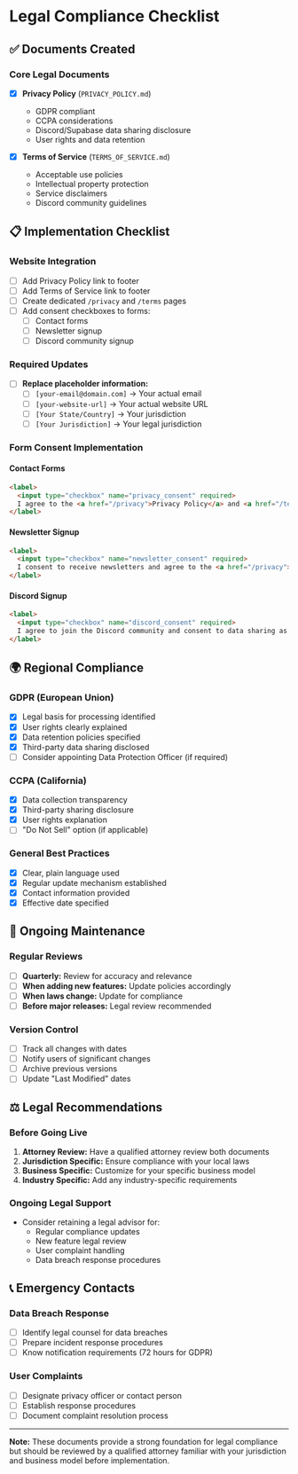 # Legal Compliance Checklist

## ✅ Documents Created

### Core Legal Documents
- [x] **Privacy Policy** (`PRIVACY_POLICY.md`)
  - GDPR compliant
  - CCPA considerations
  - Discord/Supabase data sharing disclosure
  - User rights and data retention

- [x] **Terms of Service** (`TERMS_OF_SERVICE.md`)
  - Acceptable use policies
  - Intellectual property protection
  - Service disclaimers
  - Discord community guidelines

## 📋 Implementation Checklist

### Website Integration
- [ ] Add Privacy Policy link to footer
- [ ] Add Terms of Service link to footer
- [ ] Create dedicated `/privacy` and `/terms` pages
- [ ] Add consent checkboxes to forms:
  - [ ] Contact forms
  - [ ] Newsletter signup
  - [ ] Discord community signup

### Required Updates
- [ ] **Replace placeholder information:**
  - [ ] `[your-email@domain.com]` → Your actual email
  - [ ] `[your-website-url]` → Your actual website URL
  - [ ] `[Your State/Country]` → Your jurisdiction
  - [ ] `[Your Jurisdiction]` → Your legal jurisdiction

### Form Consent Implementation
#### Contact Forms
```html
<label>
  <input type="checkbox" name="privacy_consent" required>
  I agree to the <a href="/privacy">Privacy Policy</a> and <a href="/terms">Terms of Service</a>
</label>
```

#### Newsletter Signup
```html
<label>
  <input type="checkbox" name="newsletter_consent" required>
  I consent to receive newsletters and agree to the <a href="/privacy">Privacy Policy</a>
</label>
```

#### Discord Signup
```html
<label>
  <input type="checkbox" name="discord_consent" required>
  I agree to join the Discord community and consent to data sharing as described in our <a href="/privacy">Privacy Policy</a>
</label>
```

## 🌍 Regional Compliance

### GDPR (European Union)
- [x] Legal basis for processing identified
- [x] User rights clearly explained
- [x] Data retention policies specified
- [x] Third-party data sharing disclosed
- [ ] Consider appointing Data Protection Officer (if required)

### CCPA (California)
- [x] Data collection transparency
- [x] Third-party sharing disclosure
- [x] User rights explanation
- [ ] "Do Not Sell" option (if applicable)

### General Best Practices
- [x] Clear, plain language used
- [x] Regular update mechanism established
- [x] Contact information provided
- [x] Effective date specified

## 🔄 Ongoing Maintenance

### Regular Reviews
- [ ] **Quarterly:** Review for accuracy and relevance
- [ ] **When adding new features:** Update policies accordingly
- [ ] **When laws change:** Update for compliance
- [ ] **Before major releases:** Legal review recommended

### Version Control
- [ ] Track all changes with dates
- [ ] Notify users of significant changes
- [ ] Archive previous versions
- [ ] Update "Last Modified" dates

## ⚖️ Legal Recommendations

### Before Going Live
1. **Attorney Review:** Have a qualified attorney review both documents
2. **Jurisdiction Specific:** Ensure compliance with your local laws
3. **Business Specific:** Customize for your specific business model
4. **Industry Specific:** Add any industry-specific requirements

### Ongoing Legal Support
- Consider retaining a legal advisor for:
  - Regular compliance updates
  - New feature legal review
  - User complaint handling
  - Data breach response procedures

## 📞 Emergency Contacts

### Data Breach Response
- [ ] Identify legal counsel for data breaches
- [ ] Prepare incident response procedures
- [ ] Know notification requirements (72 hours for GDPR)

### User Complaints
- [ ] Designate privacy officer or contact person
- [ ] Establish response procedures
- [ ] Document complaint resolution process

---

**Note:** These documents provide a strong foundation for legal compliance but should be reviewed by a qualified attorney familiar with your jurisdiction and business model before implementation.